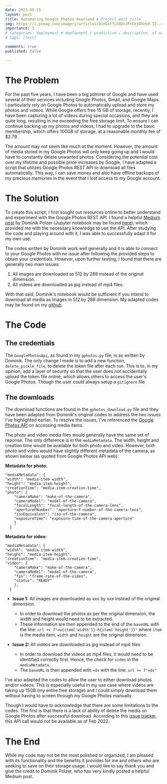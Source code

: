 ```yaml
---
date: 2023-05-15
layout: post
title: Automating Google Photos download # Project post title
img: https://i.pcmag.com/imagery/articles/01eGstfLC8DcJFtCbjOVe69-12..v1623096915.jpg 
importance: 1
# categories: deployment # deployment / predictive / descriptive, if wrong category, the post won't be posted
# tags: [test]

comments: true
published: false

---
```

# The Problem
For the past five years, I have been a big admirer of Google and have used several of their services including Google Photos, Gmail, and Google Maps. I particularly rely on Google Photos to automatically upload and store my photos and videos. While Google offers free 15 GB of storage, recently, I have been capturing a lot of videos during special occasions, and they are quite long, resulting in me exceeding the free storage limit. To ensure I can continue backing up my photos and videos, I had to upgrade to the basic membership, which offers 100GB of storage, at a reasonable monthly fee of $2.79. 

The amount may not seem like much at the moment. However, the amount of media stored in my Google Photos will only keep going up and I would have to constantly delete unwanted photos. Considering the potential cost over my lifetime and possible price increases by Google, I have adapted a script that utilizes Google Photos REST API to download all files automatically. This way, I can save money and also have offline backups of my precious memories in the event that I lost access to my Google account.

# The Solution
To create this script, I first sought out resources online to better understand and experiment with the Google Photos REST API. I found a helpful [Medium post](https://towardsdatascience.com/how-to-download-images-from-google-photos-using-python-and-photos-library-api-6f9c1e60a3f3) by Dominik Polzer (Jupyter notebook may be found [here](https://github.com/polzerdo55862/google-photos-api/blob/main/Google_API.ipynb)), which provided me with the necessary knowledge to use the API. After studying the code and playing around with it, I was able to successfully adapt it for my own use. 

The codes written by Dominik work well generally and it is able to connect to your Google Photos with no issue after following the provided steps to obtain your credentials. However, upon further testing, I found that there are generally two main issues:

1. All images are downloaded as 512 by 288  instead of the original dimension.
2. All videos are downloaded as jpg instead of mp4 files.

With that said, Dominik's notebook would be sufficient if you intend to download all media as images in 512 by 288 dimension. My adapted codes may be found on my [github](https://github.com/brandonyongys/gphotos).

# The Code
## The credentials

The `GooglePhotosApi`, as found in my `gphotos.py` file, is as written by Dominik. The only change I made is to add a new function, `delete_pickle_file`, to delete the token file after each run. This is to, in my opinion, add a layer of security so that the user does not accidentally upload the token file online, which allows others to access the user's Google Photos. Though the user could always setup a `gitignore` file

## The downloads

The download functions are found in the `gphotos_download.py` file and they have been adapted from Dominik's original codes to address the two issues I've highlighted earlier. To resolve the issues, I've referenced the [Google Photos API](https://developers.google.com/photos/library/guides/access-media-items) on accessing media items. 

The photo and video media files would generally have the same set of reponse. The only difference is in the `mediaMetadata`. The width, height and creation time would be available for both photo and video. However, both photo and video would have slightly different metadata of the camera, as shown below (as quoted from Google Photos API web):

**Metadata for photo:**
~~~
"mediaMetadata": {
"width": "media-item-width",
"height": "media-item-height",
"creationTime": "media-item-creation-time",
"photo": {
    "cameraMake": "make-of-the-camera",
    "cameraModel": "model-of-the-camera",
    "focalLength": "focal-length-of-the-camera-lens",
    "apertureFNumber": "aperture-f-number-of-the-camera-lens",
    "isoEquivalent": "iso-of-the-camera",
    "exposureTime": "exposure-time-of-the-camera-aperture"
    }
  }
~~~

**Metadata for video:**
~~~
"mediaMetadata": {
"width": "media-item-width",
"height": "media-item-height",
"creationTime": "media-item-creation-time",
"video": {
    "cameraMake": "make-of-the-camera",
    "cameraModel": "model-of-the-camera",
    "fps": "frame-rate-of-the-video",
    "status": "READY"
    },
  }
~~~

* **Issue 1:** All images are downloaded as xxx by xxx instead of the original dimension.
    * In order to download the photos as per the original dimension, the width and height would need to be extracted.
    * These information are then appended to the end of the `baseURL` with the line: `url += f"=w{item['width']}-h{item['height']}"` where `item` is the media item, `width` and `height` are the original dimension.

* **Issue 2:** All videos are downloaded as jpg instead of mp4 files
    * In order to download the videos as mp4 files, it would need to be identified correctly first. Hence, the check for `video` in the `mediaMetadata`.
    * The `baseURL` is then appended with `=dv` with the line: `url += f"=dv"`

I've also adapted the codes to allow the user to either download photos and/or videos. This is especially useful in my use case where videos are taking up 15GB (my entire free storage) and I could simply download them without having to screen through my Google Photos manually.

Though I would have to acknowledge that there are some limitations to the codes. The first is that there is a lack of ability of delete the media on Google Photos after successful download. According to this [issue tracker](https://issuetracker.google.com/issues/80162783?pli=1), this API call would not be available as of Feb 2022. 


# The End
While my code may not be the most polished or organized, I am pleased with its functionality and the benefits it provides for me and others who are seeking to save on their storage usage. I would like to say thank you and give the credit to Dominik Polzer, who has very kindly posted a helpful Medium post.


